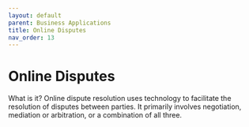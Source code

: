 ```yaml
---
layout: default
parent: Business Applications
title: Online Disputes
nav_order: 13
---
```


# Online Disputes

What is it? Online dispute resolution uses technology to facilitate the resolution of disputes between parties. It primarily involves negotiation, mediation or arbitration, or a combination of all three. 
